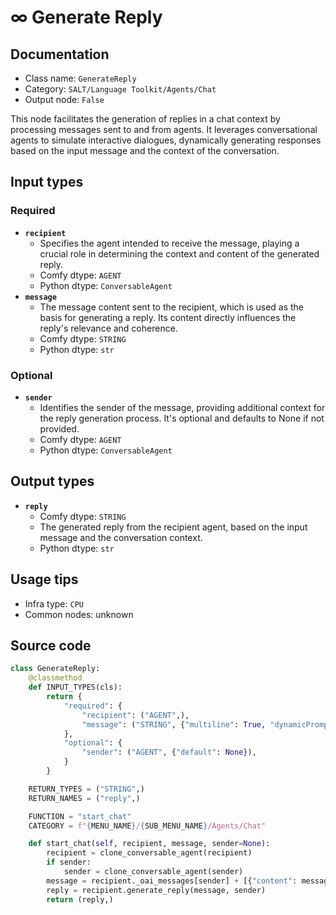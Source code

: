 # ∞ Generate Reply
## Documentation
- Class name: `GenerateReply`
- Category: `SALT/Language Toolkit/Agents/Chat`
- Output node: `False`

This node facilitates the generation of replies in a chat context by processing messages sent to and from agents. It leverages conversational agents to simulate interactive dialogues, dynamically generating responses based on the input message and the context of the conversation.
## Input types
### Required
- **`recipient`**
    - Specifies the agent intended to receive the message, playing a crucial role in determining the context and content of the generated reply.
    - Comfy dtype: `AGENT`
    - Python dtype: `ConversableAgent`
- **`message`**
    - The message content sent to the recipient, which is used as the basis for generating a reply. Its content directly influences the reply's relevance and coherence.
    - Comfy dtype: `STRING`
    - Python dtype: `str`
### Optional
- **`sender`**
    - Identifies the sender of the message, providing additional context for the reply generation process. It's optional and defaults to None if not provided.
    - Comfy dtype: `AGENT`
    - Python dtype: `ConversableAgent`
## Output types
- **`reply`**
    - Comfy dtype: `STRING`
    - The generated reply from the recipient agent, based on the input message and the conversation context.
    - Python dtype: `str`
## Usage tips
- Infra type: `CPU`
- Common nodes: unknown


## Source code
```python
class GenerateReply:
    @classmethod
    def INPUT_TYPES(cls):
        return {
            "required": {
                "recipient": ("AGENT",),
                "message": ("STRING", {"multiline": True, "dynamicPrompts": False}),
            },
            "optional": {
                "sender": ("AGENT", {"default": None}),
            }
        }

    RETURN_TYPES = ("STRING",)
    RETURN_NAMES = ("reply",)

    FUNCTION = "start_chat"
    CATEGORY = f"{MENU_NAME}/{SUB_MENU_NAME}/Agents/Chat"

    def start_chat(self, recipient, message, sender=None):
        recipient = clone_conversable_agent(recipient)
        if sender:
            sender = clone_conversable_agent(sender)
        message = recipient._oai_messages[sender] + [{"content": message, "role": "user"}]
        reply = recipient.generate_reply(message, sender)
        return (reply,)

```
